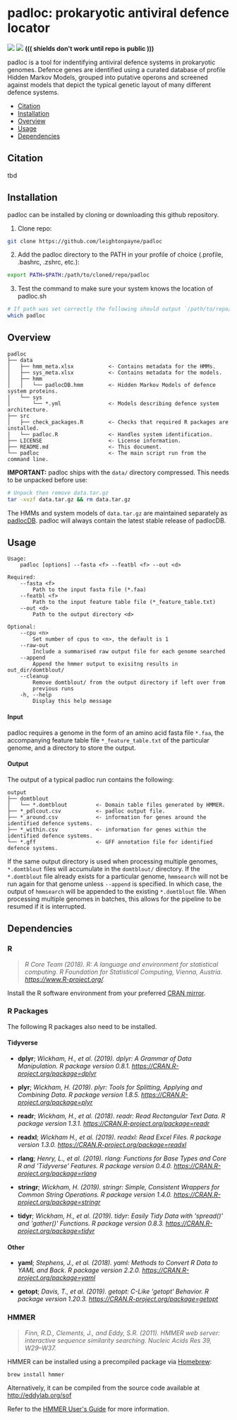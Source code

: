 # padloc: prokaryotic antiviral defence locator

<a href="https://github.com/leightonpayne/padloc/LICENSE" alt="Contributors"><img src="https://img.shields.io/github/license/leightonpayne/padloc" /></a> <a href="https://github.com/leightonpayne/padloc/" alt="Contributors"><img src="https://img.shields.io/github/last-commit/leightonpayne/padloc?label=last%20update" /></a> **((( shields don't work until repo is public )))**

padloc is a tool for indentifying antiviral defence systems in prokaryotic genomes. Defence genes are identified using a curated database of profile Hidden Markov Models, grouped into putative operons and screened against models that depict the typical genetic layout of many different defence systems.

- [Citation](#citation)
- [Installation](#installation)
- [Overview](#overview)
- [Usage](#usage)
- [Dependencies](#dependencies)

## Citation <a name="citation"> </a>

tbd

## Installation <a name="installation"> </a>

padloc can be installed by cloning or downloading this github repository.

1. Clone repo:

```bash
git clone https://github.com/leightonpayne/padloc
```

2. Add the padloc directory to the PATH in your profile of choice (.profile, .bashrc, .zshrc, etc.):

```bash
export PATH=$PATH:/path/to/cloned/repo/padloc
```

3. Test the command to make sure your system knows the location of padloc.sh

```bash
# If path was set correctly the following should output `/path/to/repo/padloc/padloc`
which padloc
```

## Overview <a name="overview"> </a>

```
padloc
├── data
│   ├── hmm_meta.xlsx           <- Contains metadata for the HMMs.
│   ├── sys_meta.xlsx           <- Contains metadata for the models.
│   ├── hmm
│   │   └── padlocDB.hmm        <- Hidden Markov Models of defence system proteins.
│   └── sys
│       └── *.yml               <- Models describing defence system architecture.
├── src
│   ├── check_packages.R        <- Checks that required R packages are installed.
│   └── padloc.R                <- Handles system identification.
├── LICENSE                     <- License information.
├── README.md                   <- This document.
└── padloc                      <- The main script run from the command line.
```

**IMPORTANT:** padloc ships with the `data/` directory compressed. This needs to be unpacked before use:

```bash
# Unpack then remove data.tar.gz
tar -xvzf data.tar.gz && rm data.tar.gz
```

The HMMs and system models of `data.tar.gz` are maintained separately as [padlocDB](https://github.com/leightonpayne/padlocDB). padloc will always contain the latest stable release of padlocDB.

## Usage <a name="usage"> </a>

```
Usage: 
    padloc [options] --fasta <f> --featbl <f> --out <d>

Required:
    --fasta <f>     
        Path to the input fasta file (*.faa) 
    --featbl <f>    
        Path to the input feature table file (*_feature_table.txt) 
    --out <d>       
        Path to the output directory <d>

Optional:
    --cpu <n>       
        Set number of cpus to <n>, the default is 1
    --raw-out       
        Include a summarised raw output file for each genome searched
    --append        
        Append the hmmer output to exisitng results in out_dir/domtblout/
    --cleanup
        Remove domtblout/ from the output directory if left over from 
        previous runs
    -h, --help      
        Display this help message
```

#### Input

padloc requires a genome in the form of an amino acid fasta file `*.faa`, the accompanying feature table file `*_feature_table.txt` of the particular genome, and a directory to store the output.

#### Output

The output of a typical padloc run contains the following:

```
output
├── domtblout
│   └── *.domtblout         <- Domain table files generated by HMMER.
├── *_pdlcout.csv           <- padloc output file.
├── *_around.csv            <- information for genes around the identified defence systems.
├── *_within.csv            <- information for genes within the identified defence systems.
└── *.gff                   <- GFF annotation file for identified defence systems.
```

If the same output directory is used when processing multiple genomes, `*.domtblout` files will accumulate in the `domtblout/` directory. If the `*.domtblout` file already exists for a particular genome, `hmmsearch` will not be run again for that genome unless `--append` is specified. In which case, the output of `hmmsearch` will be appended to the existing `*.domtblout` file. When processing multiple genomes in batches, this allows for the pipeline to be resumed if it is interrupted.

## Dependencies <a name="dependencies"> </a>

### R

> *R Core Team (2018). R: A language and environment for statistical computing. R Foundation for Statistical Computing, Vienna, Austria. https://www.R-project.org/.*

Install the R software environment from your preferred [CRAN mirror](https://cran.r-project.org/mirrors.html).

### R Packages

The following R packages also need to be installed.

#### Tidyverse

- **dplyr**; *Wickham, H., et al. (2019). dplyr: A Grammar of Data Manipulation. R package version 0.8.1. https://CRAN.R-project.org/package=dplyr*

- **plyr**; *Wickham, H. (2019). plyr: Tools for Splitting, Applying and Combining Data. R package version 1.8.5. https://CRAN.R-project.org/package=plyr*

- **readr**; *Wickham, H., et al. (2018). readr: Read Rectangular Text Data. R package version 1.3.1. https://CRAN.R-project.org/package=readr*

- **readxl**; *Wickham H., et al. (2019). readxl: Read Excel Files. R package version 1.3.0. https://CRAN.R-project.org/package=readxl*

- **rlang**; *Henry, L., et al. (2019). rlang: Functions for Base Types and Core R and 'Tidyverse' Features. R package version 0.4.0. https://CRAN.R-project.org/package=rlang*

- **stringr**; *Wickham, H. (2019). stringr: Simple, Consistent Wrappers for Common String Operations. R package version 1.4.0. https://CRAN.R-project.org/package=stringr*

- **tidyr**; *Wickham, H., et al. (2019). tidyr: Easily Tidy Data with 'spread()' and 'gather()' Functions. R package version 0.8.3. https://CRAN.R-project.org/package=tidyr*

#### Other

- **yaml**; *Stephens, J., et al. (2018). yaml: Methods to Convert R Data to YAML and Back. R package version 2.2.0. https://CRAN.R-project.org/package=yaml*

- **getopt**; *Davis, T., et al. (2019). getopt: C-Like 'getopt' Behavior. R package version 1.20.3. https://CRAN.R-project.org/package=getopt*

### HMMER

> *Finn, R.D., Clements, J., and Eddy, S.R. (2011). HMMER web server: interactive sequence similarity searching. Nucleic Acids Res 39, W29–W37.*

HMMER can be installed using a precompiled package via [Homebrew](https://brew.sh/):

```bash
brew install hmmer
```

Alternatively, it can be compiled from the source code available at http://eddylab.org/sof

Refer to the [HMMER User's Guide](http://eddylab.org/software/hmmer/Userguide.pdf) for more information.
